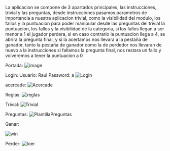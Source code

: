 La aplicacion se compone de 3 apartados principales, las instrucciones, trivial y las preguntas, desde instrucciones 
pasamos parametros de importancia a nuestra aplicacion trivial, como la visibilidad del modulo, los fallos y la puntuacion
para poder manipular desde las preguntas del trivial la puntuacion, los fallos y la visibilidad de la categoria, si los
fallos llegan a ser menor a 1 el jugador perdera, si en caso contrario la puntuacion llega a 4, se abrira la pregunta final, y si la 
acertamos nos llevara a la pestaña de ganador, tanto la pestaña de ganador como la de perdedor nos llevaran de nuevo a la instrucciones 
si fallamos la pregunta final, nos restara un fallo y volveremos a tener la puntuacion a 0

Portada:
![image](https://user-images.githubusercontent.com/99246860/208325829-95c321c7-e753-4f4d-86d3-923d686ab849.png)

Login:
Usuario: Raul
Password: a
![Login](https://user-images.githubusercontent.com/99246860/208325981-a733a71c-fdad-4b84-bf8b-f40b1c2aa7d9.png)

acercade:
![Acercade](https://user-images.githubusercontent.com/99246860/208325955-97b88280-b259-46f4-bae5-b02c841909f7.png)

Reglas:
![reglas](https://user-images.githubusercontent.com/99246860/208326024-27f2a482-0e7d-4c49-8ef9-cf5567b5c935.png)

Trivial:
![Trivial](https://user-images.githubusercontent.com/99246860/208326046-e358f67c-09e3-4ba8-bb14-89f0947f8841.png)

Preguntas:
![PlantillaPreguntas](https://user-images.githubusercontent.com/99246860/208326076-719230ca-ee50-4a7c-89f3-2cf32aa70731.png)

Ganar:

![win](https://user-images.githubusercontent.com/99246860/208326268-4cbdf0ec-babe-433c-9993-2f1b42350942.png)


Perder:
![loer](https://user-images.githubusercontent.com/99246860/208326273-58ca9960-f1d3-4b3b-8677-69e327659488.png)
